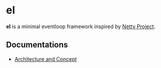# el

**el** is a minimal eventloop framework inspired by [Netty Project](https://github.com/netty/netty).

## Documentations

- [Architecture and Concept](./docs/archiecture.md) 

